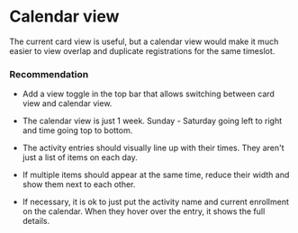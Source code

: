 # Calendar view

The current card view is useful, but a calendar view would make it much easier to view overlap and duplicate registrations for the same timeslot.

### Recommendation

- Add a view toggle in the top bar that allows switching between card view and calendar view.
- The calendar view is just 1 week. Sunday - Saturday going left to right and time going top to bottom.
- The activity entries should visually line up with their times. They aren't just a list of items on each day.
- If multiple items should appear at the same time, reduce their width and show them next to each other.

- If necessary, it is ok to just put the activity name and current enrollment on the calendar. When they hover over the entry, it shows the full details.
